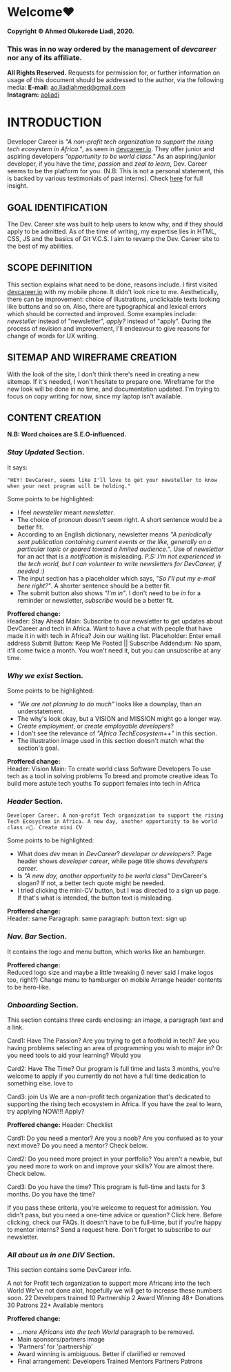 # Welcome❤

**Copyright © Ahmed Olukorede Liadi, 2020.**

### This was in no way ordered by the management of _devcareer_ nor any of its affiliate.

**All Rights Reserved.**
Requests for permission for, or further information on usage of this document should be addressed to the author, via the following media:
**E-mail:** ao.liadiahmed@gmail.com  
**Instagram:** [aoliadi](https://instagram.com/aoliadi)  

# INTRODUCTION
Developer Career is _"A non-profit tech organization to support the rising tech ecosystem in Africa."_, as seen in [devcareer.io](https://devcareer.io). They offer junior and aspiring developers _"opportunity to be world class."_ As an aspiring/junior developer, if you have the *time*, *passion* and *zeal to learn*, Dev. Career seems to be the platform for you. (N.B: This is not a personal statement, this is backed by various testimonials of past interns). Check [here](https://devcareer.io) for full insight.


## GOAL IDENTIFICATION  
The Dev. Career site was built to help users to know why, and if they should apply to be admitted. As of the time of writing, my expertise lies in HTML, CSS, JS and the basics of Git V.C.S. I aim to revamp the Dev. Career site to the best of my abilities.

## SCOPE DEFINITION  
This section explains what need to be done, reasons include. I first visited [devcareer.io](https://devcareer.io) with my mobile phone. It didn't look nice to me. Aesthetically, there can be improvement: choice of illustrations, unclickable texts looking like buttons and so on.
Also, there are typographical and lexical errors which should be corrected and improved. Some examples include: *newsteller* instead of "newsletter", *apply?* instead of "apply". During the process of revision and improvement, I'll endeavour to give reasons for change of words for UX writing.

## SITEMAP AND WIREFRAME CREATION  
With the look of the site, I don't think there's need in creating a new sitemap. If it's needed, I won't hesitate to prepare one. Wireframe for the new look will be done in no time, and documentation updated. I'm trying to focus on copy writing for now, since my laptop isn't available.

## CONTENT CREATION  
**N.B: Word choices are S.E.O-influenced.**

### *Stay Updated* Section.
It says:
```
"HEY! DevCareer, seems like I'll love to get your newsteller to know when your next program will be holding."
```
Some points to be highlighted:
- I feel *newsteller* meant *newsletter*. 
- The choice of pronoun doesn't seem right. A short sentence would be a better fit.
- According to an English dictionary, newsletter means *"A periodically sent publication containing current events or the like, generally on a particular topic or geared toward a limited audience."*. Use of *newsletter* for an act that is a *notification* is misleading. *P.S: I'm not experienced in the tech world, but I can volunteer to write newsletters for DevCareer, if needed :)*
- The input section has a placeholder which says, *"So I'll put my e-mail here right?"*. A shorter sentence should be a better fit.
- The submit button also shows *"I'm in"*. I don't need to be *in* for a reminder or newsletter, *subscribe* would be a better fit.

**Proffered change:**  
Header: Stay Ahead
Main: Subscribe to our newsletter to get updates about DevCareer and tech in Africa. Want to have a chat with people that have made it in with tech in Africa? Join our waiting list.
Placeholder: Enter email address
Submit Button: Keep Me Posted || Subscribe
Addendum: No spam, it'll come twice a month. You won't need it, but you can unsubscribe at any time.

### *Why we exist* Section.

Some points to be highlighted:
- *"We are not planning to do much"* looks like a downplay, than an understatement.
- The why's look okay, but a VISION and MISSION might go a longer way.
- *Create employment*, or *create employable developers*?
- I don't see the relevance of *"Africa TechEcosystem++"* in this section.
- The illustration image used in this section doesn't match what the section's goal.

**Proffered change:**  
Header: Vision
Main: To create world class Software Developers
      To use tech as a tool in solving problems
      To breed and promote creative ideas
      To build more astute tech youths
      To support females into tech in Africa
      

### *Header* Section.
```
Developer Career. A non-profit Tech organization to support the rising Tech Ecosystem in Africa. A new day, another opportunity to be world class 🔥🚀. Create mini CV
```
Some points to be highlighted:
- What does *dev* mean in *DevCareer*? *developer or developers?*. Page header shows *developer career*, while page title shows *developers career*.
- Is *"A new day, another opportunity to be world class"* DevCareer's slogan? If not, a better tech quote might be needed.
- I tried clicking the mini-CV button, but I was directed to a sign up page. If that's what is intended, the button text is misleading.

**Proffered change:**  
Header: same
Paragraph: same
paragraph: 
button text: sign up

### *Nav. Bar* Section.
It contains the logo and menu button, which works like an hamburger.

**Proffered change:**  
Reduced logo size and maybe a little tweaking (I never said I make logos too, right?)
Change menu to hamburger on mobile
Arrange header contents to be hero-like.

### *Onboarding* Section.
This section contains three cards enclosing: an image, a paragraph text and a link.

Card1: Have The Passion?
Are you trying to get a foothold in tech? Are you having problems selecting an area of programming you wish to major in? Or you need tools to aid your learning? Would you

Card2: Have The Time?
Our program is full time and lasts 3 months, you're welcome to apply if you currently do not have a full time dedication to something else. love to

Card3: join Us
We are a non-profit tech organization that's dedicated to supporting the rising tech ecosystem in Africa. If you have the zeal to learn, try applying NOW!!! Apply?

**Proffered change:** 
Header: Checklist

Card1: Do you need a mentor?
Are you a noob? Are you confused as to your next move? Do you need a mentor? Check below.

Card2: Do you need more project in your portfolio?
You aren't a newbie, but you need more to work on and improve your skills? You are almost there. Check below.

Card3: Do you have the time?
This program is full-time and lasts for 3 months. Do you have the time?

If you pass these criteria, you're welcome to request for admission.
You didn't pass, but you need a one-time advice or question? Click here. Before clicking, check our FAQs.
It doesn't have to be full-time, but if you're happy to mentor interns? Send a request here.
Don't forget to subscribe to our newsletter.


### *All about us in one DIV* Section.
This section contains some DevCareer info.

A not for Profit tech organization to support more Africans into the tech World
We've not done alot, hopefully we will get to increase these numbers soon.
22
Developers trained
10
Partnership
2
Award Winning
48+
Donations
30
Patrons
22+
Available mentors

**Proffered change:**  
- *...more Africans into the tech World* paragraph to be removed.
- Main sponsors/partners image
- 'Partners' for 'partnership'
- Award winning is ambiguous. Better if clariified or removed
- Final arrangement: 
        Developers Trained
        Mentors
        Partners
        Patrons
